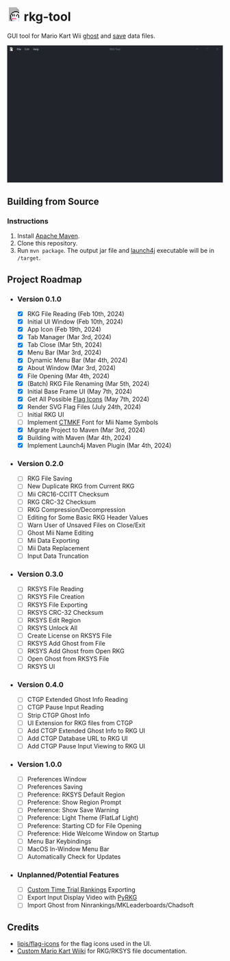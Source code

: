 # <img src="src/main/resources/icon.png" alt="App Icon" style="width:32px;"> rkg-tool

GUI tool for Mario Kart Wii [ghost](https://wiki.tockdom.com/wiki/RKG_(File_Format)) and [save](https://wiki.tockdom.com/wiki/RKSYS) data files.

<img src="images/baseframe.png" alt="Base Frame" style="width:750">

## Building from Source

### Instructions

1) Install [Apache Maven](https://maven.apache.org/).
2) Clone this repository.
3) Run `mvn package`. The output jar file and [launch4j](https://launch4j.sourceforge.net) executable will be in `/target`.

## Project Roadmap

- ### Version 0.1.0

  - [x] RKG File Reading (Feb 10th, 2024)
  - [x] Initial UI Window (Feb 10th, 2024)
  - [x] App Icon (Feb 19th, 2024)
  - [x] Tab Manager (Mar 3rd, 2024)
  - [x] Tab Close  (Mar 5th, 2024)
  - [x] Menu Bar (Mar 3rd, 2024)
  - [x] Dynamic Menu Bar (Mar 4th, 2024)
  - [x] About Window (Mar 3rd, 2024)
  - [x] File Opening (Mar 4th, 2024)
  - [x] (Batch) RKG File Renaming (Mar 5th, 2024)
  - [x] Initial Base Frame UI (May 7th, 2024)
  - [x] Get All Possible [Flag Icons](https://github.com/lipis/flag-icons) (May 7th, 2024)
  - [x] Render SVG Flag Files (July 24th, 2024)
  - [ ] Initial RKG UI
  - [ ] Implement [CTMKF](https://wiki.tockdom.com/wiki/CTMKF) Font for Mii Name Symbols
  - [x] Migrate Project to Maven (Mar 3rd, 2024)
  - [x] Building with Maven (Mar 4th, 2024)
  - [x] Implement Launch4j Maven Plugin (Mar 4th, 2024)

- ### Version 0.2.0

  - [ ] RKG File Saving
  - [ ] New Duplicate RKG from Current RKG
  - [ ] Mii CRC16-CCITT Checksum
  - [ ] RKG CRC-32 Checksum
  - [ ] RKG Compression/Decompression
  - [ ] Editing for Some Basic RKG Header Values
  - [ ] Warn User of Unsaved Files on Close/Exit
  - [ ] Ghost Mii Name Editing
  - [ ] Mii Data Exporting
  - [ ] Mii Data Replacement
  - [ ] Input Data Truncation

- ### Version 0.3.0

  - [ ] RKSYS File Reading
  - [ ] RKSYS File Creation
  - [ ] RKSYS File Exporting
  - [ ] RKSYS CRC-32 Checksum
  - [ ] RKSYS Edit Region
  - [ ] RKSYS Unlock All
  - [ ] Create License on RKSYS File
  - [ ] RKSYS Add Ghost from File
  - [ ] RKSYS Add Ghost from Open RKG
  - [ ] Open Ghost from RKSYS File
  - [ ] RKSYS UI

- ### Version 0.4.0

  - [ ] CTGP Extended Ghost Info Reading
  - [ ] CTGP Pause Input Reading
  - [ ] Strip CTGP Ghost Info
  - [ ] UI Extension for RKG files from CTGP
  - [ ] Add CTGP Extended Ghost Info to RKG UI
  - [ ] Add CTGP Database URL to RKG UI
  - [ ] Add CTGP Pause Input Viewing to RKG UI

- ### Version 1.0.0

  - [ ] Preferences Window
  - [ ] Preferences Saving
  - [ ] Preference: RKSYS Default Region
  - [ ] Preference: Show Region Prompt
  - [ ] Preference: Show Save Warning
  - [ ] Preference: Light Theme (FlatLaf Light)
  - [ ] Preference: Starting CD for File Opening
  - [ ] Preference: Hide Welcome Window on Startup
  - [ ] Menu Bar Keybindings
  - [ ] MacOS In-Window Menu Bar
  - [ ] Automatically Check for Updates

- ### Unplanned/Potential Features

  - [ ] [Custom Time Trial Rankings](https://mariokartwii.com/showthread.php?tid=1544) Exporting
  - [ ] Export Input Display Video with [PyRKG](https://github.com/AtishaRibeiro/PyRKG)
  - [ ] Import Ghost from Ninrankings/MKLeaderboards/Chadsoft

## Credits

- [lipis/flag-icons](https://github.com/lipis/flag-icons) for the flag icons used in the UI.
- [Custom Mario Kart Wiiki](https://wiki.tockdom.com/wiki) for RKG/RKSYS file documentation.
